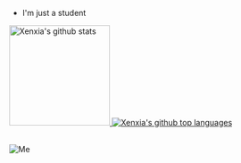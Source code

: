 - I'm just a student

<a href="https://github.com/Xenxia">
  <img height="180px" src="https://github-readme-stats.vercel.app/api?username=Xenxia&show_icons=true&theme=merko&count_private=true" alt="Xenxia's github stats" />
  <img src="https://github-readme-stats.vercel.app/api/top-langs/?username=Xenxia&theme=merko&layout=compact" alt="Xenxia's github top languages" />
</a>
<br/><br/>

![Me](https://img.shields.io/badge/Me-2.0-brightgreen?style=flat)
